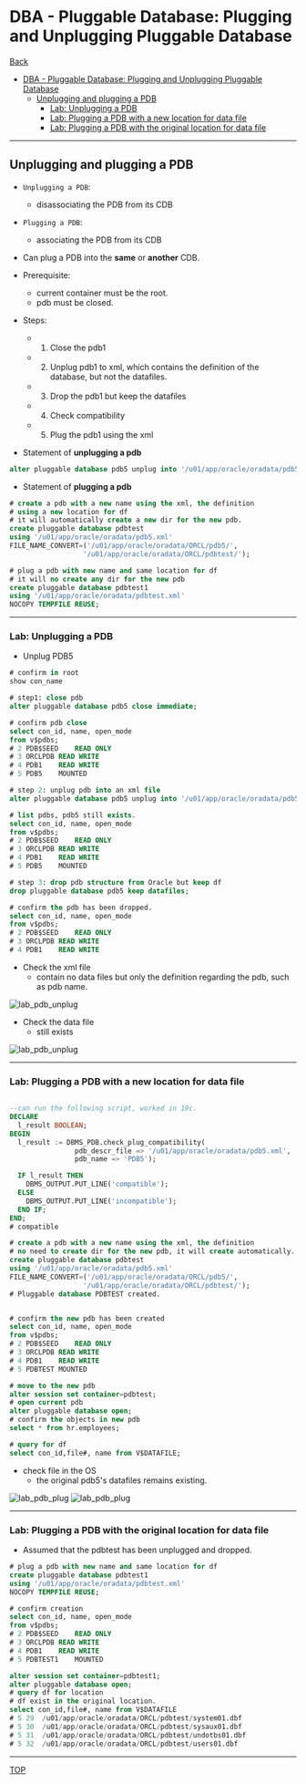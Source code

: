 # DBA - Pluggable Database: Plugging and Unplugging Pluggable Database

[Back](../../index.md)

- [DBA - Pluggable Database: Plugging and Unplugging Pluggable Database](#dba---pluggable-database-plugging-and-unplugging-pluggable-database)
  - [Unplugging and plugging a PDB](#unplugging-and-plugging-a-pdb)
    - [Lab: Unplugging a PDB](#lab-unplugging-a-pdb)
    - [Lab: Plugging a PDB with a new location for data file](#lab-plugging-a-pdb-with-a-new-location-for-data-file)
    - [Lab: Plugging a PDB with the original location for data file](#lab-plugging-a-pdb-with-the-original-location-for-data-file)

---

## Unplugging and plugging a PDB

- `Unplugging a PDB`:

  - disassociating the PDB from its CDB

- `Plugging a PDB`:

  - associating the PDB from its CDB

- Can plug a PDB into the **same** or **another** CDB.

- Prerequisite:

  - current container must be the root.
  - pdb must be closed.

- Steps:

  - 1. Close the pdb1
  - 2. Unplug pdb1 to xml, which contains the definition of the database, but not the datafiles.
  - 3. Drop the pdb1 but keep the datafiles
  - 4. Check compatibility
  - 5. Plug the pdb1 using the xml

- Statement of **unplugging a pdb**

```sql
alter pluggable database pdb5 unplug into '/u01/app/oracle/oradata/pdb5.xml'
```

- Statement of **plugging a pdb**

```sql
# create a pdb with a new name using the xml, the definition
# using a new location for df
# it will automatically create a new dir for the new pdb.
create pluggable database pdbtest
using '/u01/app/oracle/oradata/pdb5.xml'
FILE_NAME_CONVERT=('/u01/app/oracle/oradata/ORCL/pdb5/',
                  '/u01/app/oracle/oradata/ORCL/pdbtest/');

# plug a pdb with new name and same location for df
# it will no create any dir for the new pdb
create pluggable database pdbtest1
using '/u01/app/oracle/oradata/pdbtest.xml'
NOCOPY TEMPFILE REUSE;


```

---

### Lab: Unplugging a PDB

- Unplug PDB5

```sql
# confirm in root
show con_name

# step1: close pdb
alter pluggable database pdb5 close immediate;

# confirm pdb close
select con_id, name, open_mode
from v$pdbs;
# 2	PDB$SEED	READ ONLY
# 3	ORCLPDB	READ WRITE
# 4	PDB1	READ WRITE
# 5	PDB5	MOUNTED

# step 2: unplug pdb into an xml file
alter pluggable database pdb5 unplug into '/u01/app/oracle/oradata/pdb5.xml';

# list pdbs, pdb5 still exists.
select con_id, name, open_mode
from v$pdbs;
# 2	PDB$SEED	READ ONLY
# 3	ORCLPDB	READ WRITE
# 4	PDB1	READ WRITE
# 5	PDB5	MOUNTED

# step 3: drop pdb structure from Oracle but keep df
drop pluggable database pdb5 keep datafiles;

# confirm the pdb has been dropped.
select con_id, name, open_mode
from v$pdbs;
# 2	PDB$SEED	READ ONLY
# 3	ORCLPDB	READ WRITE
# 4	PDB1	READ WRITE


```

- Check the xml file
  - contain no data files but only the definition regarding the pdb, such as pdb name.

![lab_pdb_unplug](./pic/lab_pdb_unplug01.png)

- Check the data file
  - still exists

![lab_pdb_unplug](./pic/lab_pdb_unplug02.png)

---

### Lab: Plugging a PDB with a new location for data file

```sql

--can run the following script, worked in 19c.
DECLARE
  l_result BOOLEAN;
BEGIN
  l_result := DBMS_PDB.check_plug_compatibility(
                pdb_descr_file => '/u01/app/oracle/oradata/pdb5.xml',
                pdb_name => 'PDB5');

  IF l_result THEN
    DBMS_OUTPUT.PUT_LINE('compatible');
  ELSE
    DBMS_OUTPUT.PUT_LINE('incompatible');
  END IF;
END;
# compatible

# create a pdb with a new name using the xml, the definition
# no need to create dir for the new pdb, it will create automatically.
create pluggable database pdbtest
using '/u01/app/oracle/oradata/pdb5.xml'
FILE_NAME_CONVERT=('/u01/app/oracle/oradata/ORCL/pdb5/',
                  '/u01/app/oracle/oradata/ORCL/pdbtest/');
# Pluggable database PDBTEST created.


# confirm the new pdb has been created
select con_id, name, open_mode
from v$pdbs;
# 2	PDB$SEED	READ ONLY
# 3	ORCLPDB	READ WRITE
# 4	PDB1	READ WRITE
# 5	PDBTEST	MOUNTED

# move to the new pdb
alter session set container=pdbtest;
# open current pdb
alter pluggable database open;
# confirm the objects in new pdb
select * from hr.employees;

# query for df
select con_id,file#, name from V$DATAFILE;
```

- check file in the OS
  - the original pdb5's datafiles remains existing.

![lab_pdb_plug](./pic/lab_pdb_plug01.png)
![lab_pdb_plug](./pic/lab_pdb_plug02.png)

---

### Lab: Plugging a PDB with the original location for data file

- Assumed that the pdbtest has been unplugged and dropped.

```sql
# plug a pdb with new name and same location for df
create pluggable database pdbtest1
using '/u01/app/oracle/oradata/pdbtest.xml'
NOCOPY TEMPFILE REUSE;

# confirm creation
select con_id, name, open_mode
from v$pdbs;
# 2	PDB$SEED	READ ONLY
# 3	ORCLPDB	READ WRITE
# 4	PDB1	READ WRITE
# 5	PDBTEST1	MOUNTED

alter session set container=pdbtest1;
alter pluggable database open;
# query df for location
# df exist in the original location.
select con_id,file#, name from V$DATAFILE
# 5	29	/u01/app/oracle/oradata/ORCL/pdbtest/system01.dbf
# 5	30	/u01/app/oracle/oradata/ORCL/pdbtest/sysaux01.dbf
# 5	31	/u01/app/oracle/oradata/ORCL/pdbtest/undotbs01.dbf
# 5	32	/u01/app/oracle/oradata/ORCL/pdbtest/users01.dbf
```

---

[TOP](#dba---pluggable-database-plugging-and-unplugging-pluggable-database)
